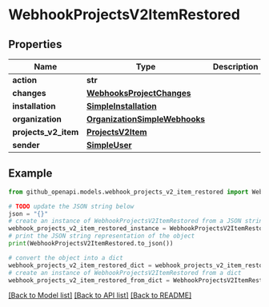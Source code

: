 # WebhookProjectsV2ItemRestored


## Properties

Name | Type | Description | Notes
------------ | ------------- | ------------- | -------------
**action** | **str** |  | 
**changes** | [**WebhooksProjectChanges**](WebhooksProjectChanges.md) |  | 
**installation** | [**SimpleInstallation**](SimpleInstallation.md) |  | [optional] 
**organization** | [**OrganizationSimpleWebhooks**](OrganizationSimpleWebhooks.md) |  | 
**projects_v2_item** | [**ProjectsV2Item**](ProjectsV2Item.md) |  | 
**sender** | [**SimpleUser**](SimpleUser.md) |  | 

## Example

```python
from github_openapi.models.webhook_projects_v2_item_restored import WebhookProjectsV2ItemRestored

# TODO update the JSON string below
json = "{}"
# create an instance of WebhookProjectsV2ItemRestored from a JSON string
webhook_projects_v2_item_restored_instance = WebhookProjectsV2ItemRestored.from_json(json)
# print the JSON string representation of the object
print(WebhookProjectsV2ItemRestored.to_json())

# convert the object into a dict
webhook_projects_v2_item_restored_dict = webhook_projects_v2_item_restored_instance.to_dict()
# create an instance of WebhookProjectsV2ItemRestored from a dict
webhook_projects_v2_item_restored_from_dict = WebhookProjectsV2ItemRestored.from_dict(webhook_projects_v2_item_restored_dict)
```
[[Back to Model list]](../README.md#documentation-for-models) [[Back to API list]](../README.md#documentation-for-api-endpoints) [[Back to README]](../README.md)


